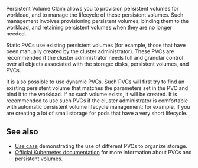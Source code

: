 Persistent Volume Claim allows you to provision persistent volumes for workload, and to manage the lifecycle of these persistent volumes. Such management involves provisioning persistent volumes, binding them to the workload, and retaining persistent volumes when they are no longer needed.

Static PVCs use existing persistent volumes (for example, those that have been manually created by the cluster administrator). These PVCs are recommended if the cluster administrator needs full and granular control over all objects associated with the storage: disks, persistent volumes, and PVCs.

It is also possible to use dynamic PVCs. Such PVCs will first try to find an existing persistent volume that matches the parameters set in the PVC and bind it to the workload. If no such volume exists, it will be created. It is recommended to use such PVCs if the cluster administrator is comfortable with automatic persistent volume lifecycle management: for example, if you are creating a lot of small storage for pods that have a very short lifecycle.

## See also

- [Use case](../../use-cases/storage) demonstrating the use of different PVCs to organize storage.
- [Official Kubernetes documentation](https://kubernetes.io/docs/concepts/storage/persistent-volumes/#access-modes) for more information about PVCs and persistent volumes.
